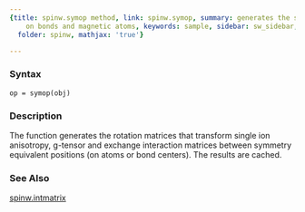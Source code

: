 ```yaml
---
{title: spinw.symop method, link: spinw.symop, summary: generates the symmetry operators
    on bonds and magnetic atoms, keywords: sample, sidebar: sw_sidebar, permalink: spinw_symop.html,
  folder: spinw, mathjax: 'true'}

---
```


### Syntax

`op = symop(obj)`

### Description

The function generates the rotation matrices that transform single ion
anisotropy, g-tensor and exchange interaction matrices between symmetry
equivalent positions (on atoms or bond centers). The results are cached.
 

### See Also

[spinw.intmatrix](spinw_intmatrix.html)

